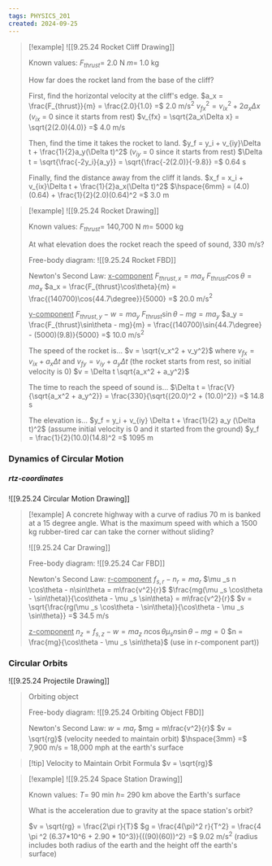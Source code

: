 ```yaml
---
tags: PHYSICS_201
created: 2024-09-25
---
```


> [!example]
> ![[9.25.24 Rocket Cliff Drawing]]
> 
> Known values:
> $F_{thrust} =$ 2.0 N
> $m =$ 1.0 kg
> 
> How far does the rocket land from the base of the cliff?
> 
> First, find the horizontal velocity at the cliff's edge.
> $a_x = \frac{F_{thrust}}{m} = \frac{2.0}{1.0} =$ 2.0 m/s$^2$
> $v_{fx}^2 = v_{ix}^2 + 2a_x\Delta x$ ($v_{ix}$ = 0 since it starts from rest)
> $v_{fx} = \sqrt{2a_x\Delta x} = \sqrt{2(2.0)(4.0)} =$ 4.0 m/s
> 
> Then, find the time it takes the rocket to land.
> $y_f = y_i + v_{iy}\Delta t + \frac{1}{2}a_y(\Delta t)^2$ ($v_{iy}$ = 0 since it starts from rest)
> $\Delta t = \sqrt{\frac{-2y_i}{a_y}} = \sqrt{\frac{-2(2.0)}{-9.8}} =$ 0.64 s
> 
> Finally, find the distance away from the cliff it lands.
> $x_f = x_i + v_{ix}\Delta t + \frac{1}{2}a_x(\Delta t)^2$
> $\hspace{6mm} = (4.0)(0.64) + \frac{1}{2}(2.0)(0.64)^2 =$ 3.0 m

> [!example]
> ![[9.25.24 Rocket Drawing]]
> 
> Known values:
> $F_{thrust} =$ 140,700 N
> $m =$ 5000 kg
> 
> At what elevation does the rocket reach the speed of sound, 330 m/s?
> 
> Free-body diagram:
> ![[9.25.24 Rocket FBD]]
> 
> Newton's Second Law:
> <u>x-component</u>
> $F_{thrust, x} = ma_x$
> $F_{thrust}\cos\theta = ma_x$
> $a_x = \frac{F_{thrust}\cos\theta}{m} = \frac{(140700)\cos{44.7\degree}}{5000} =$ 20.0 m/s$^2$
> 
> <u>y-component</u>
> $F_{thrust, y} - w = ma_y$
> $F_{thrust}\sin\theta - mg = ma_y$
> $a_y = \frac{F_{thrust}\sin\theta - mg}{m} = \frac{(140700)\sin{44.7\degree} - (5000)(9.8)}{5000} =$ 10.0 m/s$^2$
> 
> The speed of the rocket is...
> $v = \sqrt{v_x^2 + v_y^2}$ where $v_{fx} = v_{ix} + a_x\Delta t$ and $v_{fy} = v_{iy} + a_y \Delta t$
> (the rocket starts from rest, so initial velocity is 0)
> $v = \Delta t \sqrt{a_x^2 + a_y^2}$
> 
> The time to reach the speed of sound is...
> $\Delta t = \frac{V}{\sqrt{a_x^2 + a_y^2}} = \frac{330}{\sqrt{(20.0)^2 + (10.0)^2}} =$ 14.8 s
> 
> The elevation is...
> $y_f = y_i + v_{iy} \Delta t + \frac{1}{2} a_y (\Delta t)^2$ (assume initial velocity is 0 and it started from the ground)
> $y_f = \frac{1}{2}(10.0)(14.8)^2 =$ 1095 m

### Dynamics of Circular Motion

##### rtz-coordinates

![[9.25.24 Circular Motion Drawing]]

> [!example]
> A concrete highway with a curve of radius 70 m is banked at a 15 degree angle. What is the maximum speed with which a 1500 kg rubber-tired car can take the corner without sliding?
> 
> ![[9.25.24 Car Drawing]]
> 
> Free-body diagram:
> ![[9.25.24 Car FBD]]
> 
> Newton's Second Law:
> <u>r-component</u>
> $f_{s,r} - n_r = ma_r$
> $\mu _s n \cos\theta - n\sin\theta = m\frac{v^2}{r}$
> $\frac{mg(\mu _s \cos\theta - \sin\theta)}{\cos\theta - \mu _s \sin\theta} = m\frac{v^2}{r}$
> $v = \sqrt{\frac{rg(\mu _s \cos\theta - \sin\theta)}{\cos\theta - \mu _s \sin\theta}} =$ 34.5 m/s
> 
> <u>z-component</u>
> $n_z = f_{s, z} - w = ma_z$
> $n\cos\theta \mu _s n \sin\theta - mg = 0$
> $n = \frac{mg}{\cos\theta - \mu _s \sin\theta}$ (use in r-component part))

### Circular Orbits

![[9.25.24 Projectile Drawing]]

> Orbiting object
> 
> Free-body diagram:
> ![[9.25.24 Orbiting Object FBD]]
> 
> Newton's Second Law:
> $w = ma_r$
> $mg = m\frac{v^2}{r}$
> $v = \sqrt{rg}$ (velocity needed to maintain orbit)
> $\hspace{3mm} =$ 7,900 m/s = 18,000 mph at the earth's surface

> [!tip] Velocity to Maintain Orbit Formula
> $v = \sqrt{rg}$

> [!example]
> ![[9.25.24 Space Station Drawing]]
> 
> Known values:
> $T =$ 90 min
> $h =$ 290 km above the Earth's surface
> 
> What is the acceleration due to gravity at the space station's orbit?
> 
> $v = \sqrt{rg} = \frac{2\pi r}{T}$
> $g = \frac{4(\pi)^2 r}{T^2} = \frac{4 \pi ^2 (6.37*10^6 + 2.90 * 10^3)}{((90)(60))^2} =$ 9.02 m/s$^2$ (radius includes both radius of the earth and the height off the earth's surface)